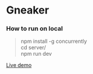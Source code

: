 # Gneaker

<h3>How to run on local</h3>

>npm install -g concurrently<br/>
>cd server/<br/>
>npm run dev<br/>

<a href="https://www.batdaulaptrinh.com">Live demo</a>
